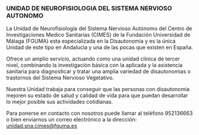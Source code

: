 ### UNIDAD DE NEUROFISIOLOGIA DEL SISTEMA NERVIOSO AUTONOMO

La Unidad de Neurofisiología del Sistema Nervioso Autónomo del Centro de Investigaciones Medico Sanitarias (CIMES) de la Fundación Universidad de Málaga (FGUMA) esta especializada en la Disautonomia y es la única Unidad de este tipo en Andalucía y una de las pocas que existen en España.

Ofrece un amplio servicio, actuando como una unidad clínica de tercer nivel, combinando la investigación básica con la aplicada y la asistencia sanitaria para diagnosticar y tratar una amplia variedad de disautonomias o trastornos del Sistema Nervioso Vegetativo.

Nuestra Unidad trabaja para conseguir que las personas con disautonomia mejoren su estado de salud y calidad de vida para que puedan desarrollar lo mejor posible sus actividades cotidianas.

Para ponerse en contacto con nosotros puede llamar al teléfono 952136663 o bien enviarnos un correo electrónico a la dirección: unidad.sna.cimes@fguma.es

